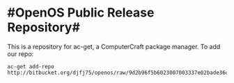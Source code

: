 #OpenOS Public Release Repository#
======

This is a repository for ac-get, a ComputerCraft package manager.
To add our repo:

```
ac-get add-repo http://bitbucket.org/djfj75/openos/raw/9d2b96f5b6023007003337e02bade36d3393f04a/
```

